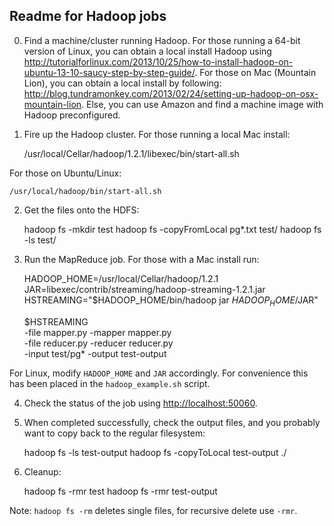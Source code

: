 ## Readme for Hadoop jobs

0. Find a machine/cluster running Hadoop. For those running a 64-bit version
of Linux, you can obtain a local install Hadoop using 
<http://tutorialforlinux.com/2013/10/25/how-to-install-hadoop-on-ubuntu-13-10-saucy-step-by-step-guide/>. 
For those on Mac (Mountain Lion), you can obtain a local install by following:
<http://blog.tundramonkey.com/2013/02/24/setting-up-hadoop-on-osx-mountain-lion>.
Else, you can use Amazon and find a machine image with Hadoop preconfigured.

1. Fire up the Hadoop cluster. For those running a local Mac install: 

   /usr/local/Cellar/hadoop/1.2.1/libexec/bin/start-all.sh

For those on Ubuntu/Linux: 
    
    /usr/local/hadoop/bin/start-all.sh

2. Get the files onto the HDFS:

    hadoop fs -mkdir test
    hadoop fs -copyFromLocal pg*.txt test/
    hadoop fs -ls test/

3.  Run the MapReduce job. For those with a Mac install run:

    HADOOP_HOME=/usr/local/Cellar/hadoop/1.2.1
    JAR=libexec/contrib/streaming/hadoop-streaming-1.2.1.jar
    HSTREAMING="$HADOOP_HOME/bin/hadoop jar $HADOOP_HOME/$JAR"

    $HSTREAMING \
        -file mapper.py    -mapper mapper.py \
        -file reducer.py   -reducer reducer.py \
        -input test/pg* -output test-output

For Linux, modify `HADOOP_HOME` and `JAR` accordingly. For convenience
this has been placed in the `hadoop_example.sh` script.

4. Check the status of the job using <http://localhost:50060>.

5. When completed successfully, check the output files, and 
you probably want to copy back to the regular filesystem:

    hadoop fs -ls test-output
    hadoop fs -copyToLocal test-output ./

6. Cleanup:

    hadoop fs -rmr test
    hadoop fs -rmr test-output

Note: `hadoop fs -rm` deletes single files, for recursive delete use `-rmr`. 


